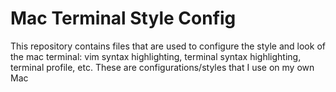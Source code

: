 # Mac Terminal Style Config
This repository contains files that are used to configure the style and look of the mac terminal: vim syntax highlighting, terminal syntax highlighting, terminal profile, etc.
These are configurations/styles that I use on my own Mac
